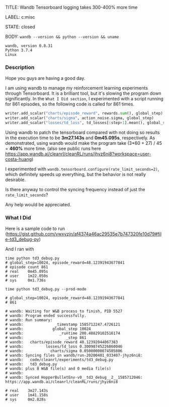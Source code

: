 TITLE:
Wandb Tensorboard logging takes 300-400% more time

LABEL:
c:misc

STATE:
closed

BODY:
`wandb --version && python --version && uname`

```
wandb, version 0.8.31
Python 3.7.4
Linux
```

### Description

Hope you guys are having a good day.

I am using wandb to manage my reinforcement learning experiments through Tensorboard. It is a brilliant tool, but it's slowing the program down significantly. In the `What I Did section`, I experimented with a script running for 861 episodes, so the following code is called for 861 times.

```python
writer.add_scalar("charts/episode_reward", rewards.sum(), global_step)
writer.add_scalar("charts/sigma", action_noise.sigma, global_step)
writer.add_scalar("losses/td_loss", td_losses[:step+1].mean(), global_step)
```

Using wandb to patch the tensorboard compared with not doing so results in the execution time to be **3m27.143s** and **0m45.095s**, respectively. As demonstrated, using wandb would make the program take (3*60 + 27) / 45 = **460%** more time. (also see public runs here https://app.wandb.ai/cleanrl/cleanRL/runs/jhyz6ni8?workspace=user-costa-huang)

I experimented with `wandb.tensorboard.configure(rate_limit_seconds=2)`, which definitely speeds up everything, but the behavior is not really desirable.

Is there anyway to control the syncing frequency instead of just the `rate_limit_seconds`?

Any help would be appreciated.

### What I Did

Here is a sample code to run (https://gist.github.com/vwxyzjn/af4374a46ac29535e7b747320fe10d79#file-td3_debug-py)

And I ran with 

```
time python td3_debug.py
# global_step=10024, episode_reward=48.12391943677841
# episode count 861
# real    0m45.095s
# user    1m22.050s
# sys     0m1.736s

time python td3_debug.py --prod-mode

# global_step=10024, episode_reward=48.12391943677841
# 861

# wandb: Waiting for W&B process to finish, PID 5527
# wandb: Program ended successfully.
# wandb: Run summary:
# wandb:              _timestamp 1585712247.4726121
# wandb:             global_step 10024
# wandb:                _runtime 200.48829102516174
# wandb:                   _step 861
# wandb:   charts/episode_reward 48.12392044067383
# wandb:          losses/td_loss 0.30098745226860046
# wandb:            charts/sigma 0.05000000074505806
# wandb: Syncing files in wandb/run-20200401_033407-jhyz6ni8:
# wandb:   code/cleanrl/experiments/td3_debug.py
# wandb:   td3_debug.py
# wandb: plus 8 W&B file(s) and 0 media file(s)
# wandb:                                                                                
# wandb: Synced HopperBulletEnv-v0__td3_debug__2__1585712046: https://app.wandb.ai/cleanrl/cleanRL/runs/jhyz6ni8

# real    3m27.143s
# user    1m41.158s
# sys     0m2.828s

```


